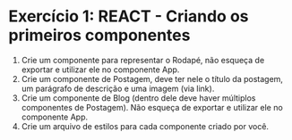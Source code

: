 # Exercício 1: REACT - Criando os primeiros componentes

1. Crie um componente para representar o Rodapé, não esqueça de exportar e utilizar ele no componente App.
2. Crie um componente de Postagem, deve ter nele o título da postagem, um parágrafo de descrição e uma imagem (via link).
3. Crie um componente de Blog (dentro dele deve haver múltiplos componentes de Postagem). Não esqueça de exportar e utilizar ele no componente App.
4. Crie um arquivo de estilos para cada componente criado por você.
